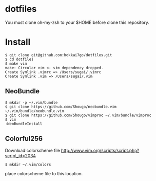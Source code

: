 dotfiles
========

You must clone oh-my-zsh to your $HOME before clone this repository.

# Install

```
$ git clone git@github.com:hokkai7go/dotfiles.git
$ cd dotfiles
$ make vim
make: Circular vim <- vim dependency dropped.
Create Symlink .vimrc => /Users/sugai/.vimrc
Create Symlink .vim => /Users/sugai/.vim
```

## NeoBundle

```
$ mkdir -p ~/.vim/bundle
$ git clone https://github.com/Shougo/neobundle.vim ~/.vim/bundle/neobundle.vim
$ git clone https://github.com/Shougo/vimproc ~/.vim/bundle/vimproc
$ vim
:NeoBundleInstall
```

## Colorful256

Download colorscheme file
http://www.vim.org/scripts/script.php?script_id=2034

```
$ mkdir ~/.vim/colors
```

place colorscheme file to this location.
